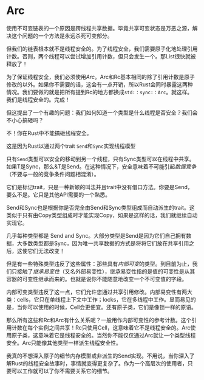 # Arc

使用不可变链表的一个原因是跨线程共享数据。毕竟共享可变状态是万恶之源，解决这个问题的一个方法是永远杀死可变部分。

但我们的链表根本就不是线程安全的。为了线程安全，我们需要原子化地处理引用计数。否则，两个线程可以尝试增加引用计数，但只会发生一个。那List很快就被释放了！

为了保证线程安全，我们必须使用*Arc*。Arc和Rc基本相同的除了引用计数是原子修改的以外。如果你不需要的话，这会有一点开销，所以Rust会同时暴露这两种情况。我们要做的就是把所有提到Rc的地方都换成`std:：sync:：Arc`。就这样。我们是线程安全的。完成！

但这提出了一个有趣的问题：我们如何知道一个类型是什么线程是否安全？我们会不小心搞砸吗？

不！你在Rust中不能搞砸线程安全。

这是因为Rust以通过两个trait `Send`和`Sync`实现线程模型

只有`Send`类型可以安全的移动到另一个线程，只有Sync类型可以在线程中共享。如果T是Sync，那么&T是Send。在这种情况下，安全意味着不可能引起*数据竞争*（不要与一般的竞争条件问题相混淆）。

它们是标记trait，只是一种新颖的叫法并且trait中没有借口方法。你要是Send，要么不是。它只是其他API需要的一个熟悉。

Send和Sync也是根据你是否完全由Send和Sync类型组成而自动派生的trait。这类似于只有由Copy类型组成时才能实现Copy，如果是这样的话，我们就继续自动实现它。

几乎每种类型都是 Send and Sync。大部分类型是Send是因为它们自己拥有数据，大多数类型都是Sync，因为唯一共享数据的方式是将将它们放在共享引用之后，这使它们无法改变！

但是有一些特殊类型违反了这些属性：那些具有*内部可变*的类型。到目前为止，我们只接触了*继承易变性*（又名外部易变性），继承易变性指的是值的可变性是从其容器的可变性继承而来的。也就是说你不能随意地改变一个不可变值的字段。

内部可变类型违反了这一点，它们允许您通过共享引用修改。内部易变性有两大类：cells，它只在单线程上下文中工作；locks，它在多线程中工作。显而易见的是，当你可以使用的时候，Cell会更便宜。还有原子类，它们是像锁一样的原语。

那么所有这些和Rc和Arc有什么关系呢？一般用作内部可变性的参考计数。这个引用计数在每个实例之间共享！Rc只使用Cell，这意味着它不是线程安全的。Arc使用原子类，这意味着它是线程安全的。当然你不能仅仅通过Arc就让一个类型线程安全。Arc只能像其他类型一样派生线程安全性。

我真的不想深入原子的细节内存模型或非派生的Send实现。不用说，当你深入了解Rust的线程安全故事时，事情就变得更复杂了。作为一个高层次的使用者，只要可以工作就可以了你不需要关系它的细节。
